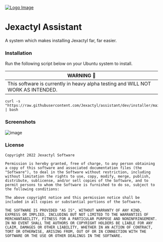 [![Logo Image](https://cdn.discordapp.com/attachments/1012411945141424218/1012430446556090468/JexactylBannerBasic.jpg)](https://jexactyl.com)

# Jexactyl Assistant
A system which makes installing Jexactyl far, far easier.

### Installation
Run the following script below on your Ubuntu system to install.

| WARNING :construction: |
|---------|
| This software is currently in heavy alpha testing and WILL NOT WORK AS INTENDED. |




```
curl -s "https://raw.githubusercontent.com/Jexactyl/assistant/dev/installer/main" | bash
```

### Screenshots
![image](https://user-images.githubusercontent.com/72230943/195948733-fc30c2ff-ed17-418b-9be2-cf0d5786a85c.png)

### License
```
Copyright 2022 Jexactyl Software

Permission is hereby granted, free of charge, to any person obtaining a copy of this software and associated documentation files (the "Software"), to deal in the Software without restriction, including without limitation the rights to use, copy, modify, merge, publish, distribute, sublicense, and/or sell copies of the Software, and to permit persons to whom the Software is furnished to do so, subject to the following conditions:

The above copyright notice and this permission notice shall be included in all copies or substantial portions of the Software.

THE SOFTWARE IS PROVIDED "AS IS", WITHOUT WARRANTY OF ANY KIND, EXPRESS OR IMPLIED, INCLUDING BUT NOT LIMITED TO THE WARRANTIES OF MERCHANTABILITY, FITNESS FOR A PARTICULAR PURPOSE AND NONINFRINGEMENT. IN NO EVENT SHALL THE AUTHORS OR COPYRIGHT HOLDERS BE LIABLE FOR ANY CLAIM, DAMAGES OR OTHER LIABILITY, WHETHER IN AN ACTION OF CONTRACT, TORT OR OTHERWISE, ARISING FROM, OUT OF OR IN CONNECTION WITH THE SOFTWARE OR THE USE OR OTHER DEALINGS IN THE SOFTWARE.
```
